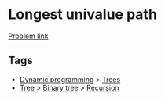 # Longest univalue path

[Problem link](https://leetcode.com/problems/longest-univalue-path)

## Tags

* [Dynamic programming](/README.md#Dynamic_programming) > [Trees](/README.md#Dynamic_programming-Trees)
* [Tree](/README.md#Tree) > [Binary tree](/README.md#Tree-Binary_tree) > [Recursion](/README.md#Tree-Binary_tree-Recursion)
